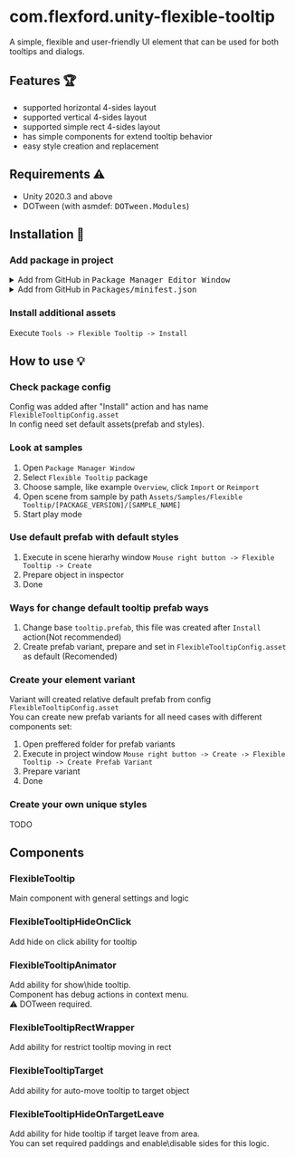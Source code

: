 # com.flexford.unity-flexible-tooltip

A simple, flexible and user-friendly UI element that can be used for both tooltips and dialogs.

## Features 🏆
- supported horizontal 4-sides layout
- supported vertical 4-sides layout
- supported simple rect 4-sides layout
- has simple components for extend tooltip behavior
- easy style creation and replacement

## Requirements ⚠️
- Unity 2020.3 and above
- DOTween (with asmdef: <kbd>DOTween.Modules</kbd>)

## Installation 💾

### Add package in project
<details>
<summary>Add from GitHub in <kbd>Package Manager Editor Window</kbd></summary>

- open Package Manager
- click `+`
- select `Add from Git URL`
- paste `https://github.com/AlexZonov/unity-flexible-tooltip.git`
- click `Add`
</details>

<details>
<summary>Add from GitHub in <kbd>Packages/minifest.json</kbd></summary>

- open `Packages/minifest.json`
- add `"com.flexford.unity-flexible-tooltip": "git+https://github.com/AlexZonov/unity-flexible-tooltip.git"` + version if need (`#v1.0.0`)
- save
</details>

### Install additional assets
Execute `Tools -> Flexible Tooltip -> Install`

## How to use 💡

### Check package config
Config was added after "Install" action and has name `FlexibleTooltipConfig.asset`  
In config need set default assets(prefab and styles).

### Look at samples
1) Open `Package Manager Window`  
2) Select `Flexible Tooltip` package
3) Choose sample, like example `Overview`, click `Import` or `Reimport`  
4) Open scene from sample by path `Assets/Samples/Flexible Tooltip/[PACKAGE_VERSION]/[SAMPLE_NAME]`  
5) Start play mode

### Use default prefab with default styles
1) Execute in scene hierarhy window `Mouse right button -> Flexible Tooltip -> Create`  
2) Prepare object in inspector
3) Done

### Ways for change default tooltip prefab ways
1) Change base `tooltip.prefab`, this file was created after `Install` action(Not recommended)
2) Create prefab variant, prepare and set in `FlexibleTooltipConfig.asset` as default (Recomended)

### Create your element variant
Variant will created relative default prefab from config `FlexibleTooltipConfig.asset`   
You can create new prefab variants for all need cases with different components set:
1) Open preffered folder for prefab variants
2) Execute in project window `Mouse right button -> Create -> Flexible Tooltip -> Create Prefab Variant`  
3) Prepare variant
4) Done

### Create your own unique styles
TODO

## Components

### FlexibleTooltip
Main component with general settings and logic

### FlexibleTooltipHideOnClick
Add hide on click ability for tooltip

### FlexibleTooltipAnimator
Add ability for show\hide tooltip.  
Component has debug actions in context menu.  
⚠️ DOTween required.

### FlexibleTooltipRectWrapper
Add ability for restrict tooltip moving in rect

### FlexibleTooltipTarget
Add ability for auto-move tooltip to target object

### FlexibleTooltipHideOnTargetLeave
Add ability for hide tooltip if target leave from area.  
You can set required paddings and enable\disable sides for this logic.
